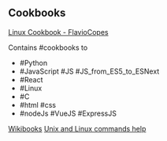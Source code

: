 ## Cookbooks

[Linux Cookbook - FlavioCopes](https://flaviocopes.com/page/list-subscribed/?ref=linux-commands-book)

Contains #cookbooks to 
- #Python
- #JavaScript #JS #JS_from_ES5_to_ESNext
- #React
- #Linux
- #C
- #html #css 
- #nodeJs #VueJS #ExpressJS

[Wikibooks](https://en.wikibooks.org/)
[Unix and Linux commands help](https://www.computerhope.com/unix.htm)
